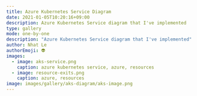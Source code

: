 ```yaml
---
title: Azure Kubernetes Service Diagram
date: 2021-01-05T10:20:16+09:00
description: Azure Kubernetes Service diagram that I've implemented
type: gallery
mode: one-by-one
description: "Azure Kubernetes Service diagram that I've implemented"
author: Nhat Le
authorEmoji: 👽
images:
  - image: aks-service.png
    caption: azure kubernetes service, azure, resources
  - image: resource-exits.png
    caption: azure, resources
image: images/gallery/aks-diagram/aks-image.png
---
```



